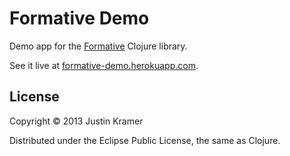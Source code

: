 # Formative Demo

Demo app for the [Formative](https://github.com/jkk/formative) Clojure library.

See it live at [formative-demo.herokuapp.com](http://formative-demo.herokuapp.com/).

## License

Copyright © 2013 Justin Kramer

Distributed under the Eclipse Public License, the same as Clojure.
